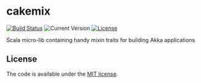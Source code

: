 cakemix
=======

[![Build Status](https://travis-ci.org/xebia/cakemix.svg)](https://travis-ci.org/xebia/cakemix)
![Current Version](https://img.shields.io/badge/version-1.0.0-brightgreen.svg?style=flat "1.0.0")
[![License](https://img.shields.io/badge/license-MIT-blue.svg?style=flat "MIT")](LICENSE)

Scala micro-lib containing handy mixin traits for building Akka applications

## License
The code is available under the [MIT license](LICENSE).
